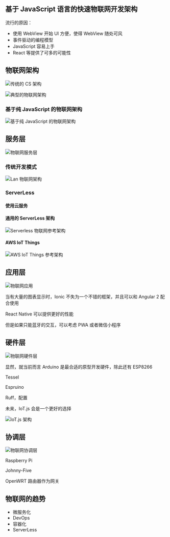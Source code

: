 基于 JavaScript 语言的快速物联网开发架构
---

流行的原因：

 - 使用 WebView 开始 UI 方便，使得 WebView 随处可风
 - 事件驱动的编程模型
 - JavaScript 容易上手
 - React 等提供了可多的可能性

物联网架构
---

![传统的 CS 架构](images/cs.png)

![典型的物联网架构](images/struct.png)

### 基于纯 JavaScript 的物联网架构

![基于纯 JavaScript 的物联网架构](images/iot-archicture.jpg)

服务层
---

![物联网服务层](images/iot-server.jpg)

### 传统开发模式

![Lan 物联网架构](images/lan-archicture.jpeg)

### ServerLess

#### 使用云服务 

#### 通用的 ServerLess 架构 

![Serverless 物联网参考架构](images/internet-of-things-iot-hackday-23-638.jpg)

#### AWS IoT Things

![AWS IoT Things 参考架构](images/aws-iot-things.png)


应用层
---

![物联网应用](images/iot-app.jpg)

当有大量的图表显示时，Ionic 不失为一个不错的框架，并且可以和 Angular 2 配合使用

React Native 可以提供更好的性能

但是如果只能蓝牙的交互，可以考虑 PWA 或者微信小程序


硬件层
---

![物联网硬件层](images/iot-hardware.jpg)

显然，就当前而言 Arduino 是最合适的原型开发硬件，除此还有 ESP8266

Tessel

Espruino

Ruff，配置

未来，IoT.js 会是一个更好的选择

![IoT.js 架构](./images/iotjs-arch.png)

协调层
---

![物联网协调层](images/iot-coord.jpg)

Raspberry Pi

Johnny-Five 

OpenWRT 路由器作为网关

物联网的趋势
---

 - 微服务化
 - DevOps
 - 容器化
 - ServerLess

